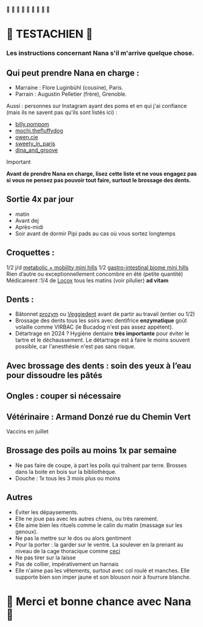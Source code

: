 :heart_decoration: :heart_decoration: :heart_decoration: :heart_decoration: :heart_decoration: :heart_decoration: :heart_decoration: :heart_decoration: :heart_decoration:
# :heart_decoration: TESTACHIEN :heart_decoration:
### Les instructions concernant Nana s'il m'arrive quelque chose.

## Qui peut prendre Nana en charge :
- Marraine : Flore Luginbühl (cousine), Paris.
- Parrain : Augustin Pelletier (frère), Grenoble.

Aussi : personnes sur Instagram ayant des poms et en qui j'ai confiance (mais ils ne savent pas qu'ils sont listés ici) : 
- [billy.pompom](https://www.instagram.com/billy.pompom/?hl=fr)
- [mochi.thefluffydog](https://www.instagram.com/mochi.thefluffydog/)
- [owen.cie](https://www.instagram.com/owen.cie/)
- [sweety_in_paris](https://www.instagram.com/sweety_in_paris/)
- [dina_and_groove](https://www.instagram.com/dina_and_groove/)

> [!IMPORTANT]
>**Avant de prendre Nana en charge, lisez cette liste et ne vous engagez pas si vous ne pensez pas pouvoir tout faire, surtout le brossage des dents.**

## Sortie 4x par jour
- matin
- Avant dej
- Après-midi 
- Soir avant de dormir
Pipi pads au cas où vous sortez longtemps

## Croquettes :
1/2 j/d [metabolic + mobility mini hills](https://www.hillspet.fr/dog-food/pd-canine-metabolic-plus-mobility-mini-dry)
1/2 [gastro-intestinal biome mini hills](https://www.hillspet.fr/dog-food/pd-gastrointestinal-biome-canine-mini-dry)
Rien d’autre ou exceptionnellement concombre en été (petite quantité)
Médicament :1/4 de [Locox](https://ch.virbac.com/fr/home/product-selector/pagecontent/das-richtige-produkt-finden/locox---fur-eine-optimale-gelenk.html) tous les matins (voir pilulier) **ad vitam**

## Dents :
- Bâtonnet [prozym](https://www.prozym.fr/prozym-pour-chiens/lamelles/) ou  [Veggiedent](https://fr.virbac.com/products/hygiene/lamelles-a-macher-veggiedent) avant de partir au travail (entier ou 1/2)
- Brossage des dents tous les soirs avec dentifrice **enzymatique** goût volaille comme VIRBAC (le Bucadog n'est pas assez appétent).
- Détartrage en 2024 ?
Hygiène dentaire **très importante** pour éviter le tartre et le déchaussement. Le détartrage est à faire le moins souvent possible, car l'anesthésie n'est pas sans risque.

## Avec brossage des dents : soin des yeux à l’eau pour dissoudre les pâtés 

## Ongles : couper si nécessaire 

## Vétérinaire : Armand Donzé rue du Chemin Vert 
Vaccins en juillet 

## Brossage des poils au moins 1x par semaine
- Ne pas faire de coupe, à part les poils qui traînent par terre. Brosses dans la boite en bois sur la bibliothèque.
- Douche : 1x tous les 3 mois plus ou moins

## Autres
- Éviter les dépaysements.
- Elle ne joue pas avec les autres chiens, ou très rarement.
- Elle aime bien les rituels comme le calin du matin (massage sur les genoux).
- Ne pas la mettre sur le dos ou alors gentiment
- Pour la porter : la garder sur le ventre. La soulever en la prenant au niveau de la cage thoracique comme [ceci]()
- Ne pas tirer sur la laisse
- Pas de collier, impérativement un harnais
- Elle n'aime pas les vêtements, surtout avec col roulé et manches. Elle supporte bien son imper jaune et son blouson noir à fourrure blanche.

# :heartbeat: **Merci et bonne chance avec Nana** :heartbeat:
